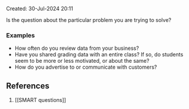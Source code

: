 Created: 30-Jul-2024 20:11

Is the question about the particular problem you are trying to solve?
### Examples
* How often do you review data from your business?
* Have you shared grading data with an entire class? If so, do students seem to be more or less motivated, or about the same?
* How do you advertise to or communicate with customers?
## References
1. [[SMART questions]]
